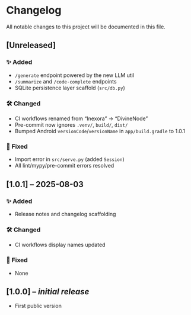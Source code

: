 # Changelog

All notable changes to this project will be documented in this file.

## [Unreleased]

### ✨ Added
- `/generate` endpoint powered by the new LLM util  
- `/summarize` and `/code-complete` endpoints  
- SQLite persistence layer scaffold (`src/db.py`)

### 🛠 Changed
- CI workflows renamed from “Inexora” → “DivineNode”  
- Pre-commit now ignores `.venv/`, `build/`, `dist/`  
- Bumped Android `versionCode`/`versionName` in `app/build.gradle` to 1.0.1  

### 🐛 Fixed
- Import error in `src/serve.py` (added `Session`)  
- All lint/mypy/pre-commit errors resolved  

## [1.0.1] – 2025-08-03

### ✨ Added
- Release notes and changelog scaffolding  

### 🛠 Changed
- CI workflows display names updated  

### 🐛 Fixed
- None

## [1.0.0] – *initial release*

- First public version
